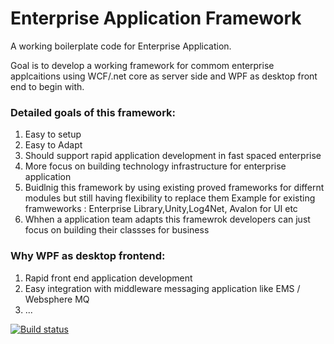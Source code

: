 # Enterprise Application Framework

A working boilerplate code for Enterprise Application.

Goal is to develop a working framework for commom enterprise applcaitions using WCF/.net core as server side and WPF as desktop front end to begin with.

### Detailed goals of this framework: ###

1. Easy to setup
2. Easy to Adapt
3. Should support rapid application development in fast spaced enterprise
4. More focus on building technology infrastructure for enterprise application
5. Buidlnig this framework by using existing proved frameworks for differnt modules but still having flexibility to replace them
   Example for existing framweworks : Enterprise Library,Unity,Log4Net, Avalon for UI etc
4. Whhen a application team adapts this framewrok developers can just focus on building their classses for business



### Why WPF as desktop frontend: ###
1. Rapid front end application development 
2. Easy integration with middleware messaging application like EMS / Websphere MQ
3. ...

[![Build status](https://ci.appveyor.com/api/projects/status/github/shekhar249/EnterpriseApplicationFramework) ](https://ci.appveyor.com/api/projects/status/github/shekhar249/EnterpriseApplicationFramework) 

